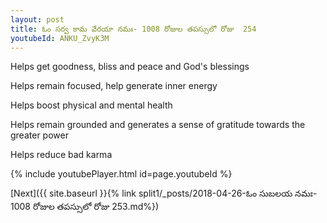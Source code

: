 ```yaml
---
layout: post
title: ఓం సర్వ కామ వేరయా నమః- 1008 రోజుల తపస్సులో రోజు  254
youtubeId: ANKU_ZvyK3M
---
```

 
 
Helps get goodness, bliss and peace and God's blessings
 
Helps remain focused, help generate inner energy 
 
Helps boost physical and mental health 
 
Helps remain grounded and generates a sense of gratitude towards the greater power 
 
Helps reduce bad karma
 
 
 
 


{% include youtubePlayer.html id=page.youtubeId %}
 
[Next]({{ site.baseurl }}{% link  split1/_posts/2018-04-26-ఓం సుబలయ నమః- 1008 రోజుల తపస్సులో రోజు  253.md%})
 
